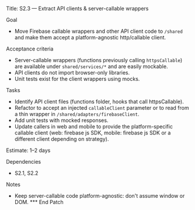 Title: S2.3 — Extract API clients & server-callable wrappers

Goal
- Move Firebase callable wrappers and other API client code to `/shared` and make them accept a platform-agnostic http/callable client.

Acceptance criteria
- Server-callable wrappers (functions previously calling `httpsCallable`) are available under `shared/services/*` and are easily mockable.
- API clients do not import browser-only libraries.
- Unit tests exist for the client wrappers using mocks.

Tasks
- Identify API client files (functions folder, hooks that call httpsCallable).
- Refactor to accept an injected `callableClient` parameter or to read from a thin wrapper in `/shared/adapters/firebaseClient`.
- Add unit tests with mocked responses.
- Update callers in web and mobile to provide the platform-specific callable client (web: firebase js SDK, mobile: firebase js SDK or a different client depending on strategy).

Estimate: 1–2 days

Dependencies
- S2.1, S2.2

Notes
- Keep server-callable code platform-agnostic: don't assume window or DOM.
*** End Patch